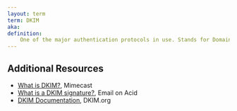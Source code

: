 ```yaml
---
layout: term
term: DKIM
aka:
definition:
    One of the major authentication protocols in use. Stands for DomainKeys Identified Mail. Essentially a digital signature that helps verify a sender.
---
```


## Additional Resources

- [What is DKIM?](https://www.mimecast.com/content/dkim/), Mimecast
- [What is a DKIM signature?](https://www.emailonacid.com/blog/article/email-development/what_is_dkim_everything_you_need_to_know_about_digital_signatures/), Email on Acid
- [DKIM Documentation](http://www.dkim.org), DKIM.org